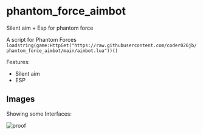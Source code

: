 # phantom_force_aimbot
Silent aim + Esp for phantom force

A script for Phantom Forces
`loadstring(game:HttpGet("https://raw.githubusercontent.com/coder026jb/phantom_force_aimbot/main/aimbot.lua"))() `

Features:

* Silent aim
* ESP

## Images

Showing some Interfaces:

![proof](https://github.com/coder026jb/phantom_force_aimbot/assets/138573706/53031561-b4f1-45fb-9e31-daa73a05ca91)
